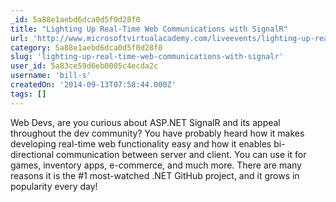 ```yaml
---
_id: 5a88e1aebd6dca0d5f0d28f0
title: "Lighting Up Real-Time Web Communications with SignalR"
url: 'http://www.microsoftvirtualacademy.com/liveevents/lighting-up-real-time-web-communications-with-signalr'
category: 5a88e1aebd6dca0d5f0d28f0
slug: 'lighting-up-real-time-web-communications-with-signalr'
user_id: 5a83ce59d6eb0005c4ecda2c
username: 'bill-s'
createdOn: '2014-09-13T07:58:44.000Z'
tags: []
---
```


Web Devs, are you curious about ASP.NET SignalR and its appeal throughout the dev community? You have probably heard how it makes developing real-time web functionality easy and how it enables bi-directional communication between server and client. You can use it for games, inventory apps, e-commerce, and much more. There are many reasons it is the #1 most-watched .NET GitHub project, and it grows in popularity every day!
